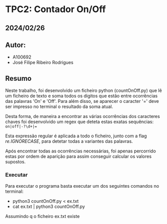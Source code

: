 # TPC2: Contador On/Off
## 2024/02/26

## Autor:
- A100692
- José Filipe Ribeiro Rodrigues

## Resumo

Neste trabalho, foi desenvolvido um ficheiro python (countOnOff.py) que lê um ficheiro de texto e soma todos os digitos que estão entre ocorrências das palavras 'On' e 'Off'. Para além disso, se aparecer o caracter '=' deve ser impresso no terminal o resultado da soma atual.

Desta forma, de maneira a encontrar as várias ocorrências dos caracteres chaves foi desenvolvido um regex que deteta estas exatas sequências: `on|off|-?\d+|=`

Esta expressão regular é aplicada a todo o ficheiro, junto com a flag *re.IGNORECASE*, para detetar todas a variantes das palavras.

Após encontrar todas as ocorrências necessárias, foi apenas percorrido estas por ordem de aparição para assim conseguir calcular os valores supostos.

### Executar

Para executar o programa basta executar um dos seguintes comandos no terminal:
* python3 countOnOff.py < ex.txt
* cat ex.txt | python3 countOnOff.py

Assumindo q o ficheiro ex.txt existe